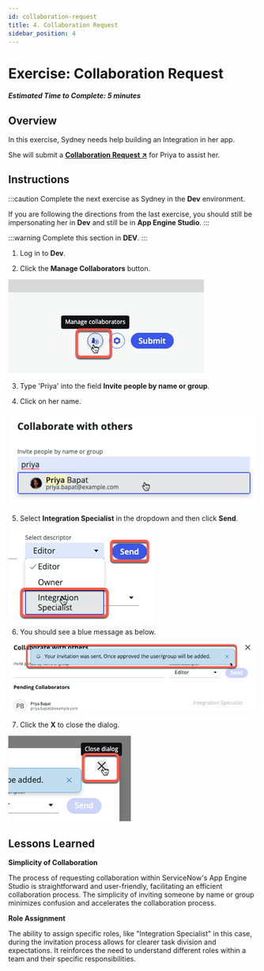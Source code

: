 ```yaml
---
id: collaboration-request
title: 4. Collaboration Request
sidebar_position: 4
---
```

# Exercise: Collaboration Request

##### Estimated Time to Complete: 5 minutes

## Overview

In this exercise, Sydney needs help building an Integration in her app.

She will submit a **<a href="https://docs.servicenow.com/csh?topicname=application-collaboration.html&version=latest" target="_blank">Collaboration Request ↗</a>** for Priya to assist her. 

## Instructions

:::caution
Complete the next exercise as Sydney in the **Dev** environment.
 
If you are following the directions from the last exercise, you should still be impersonating her in **Dev** and still be in **App Engine Studio**.
:::

:::warning
Complete this section in **DEV**.
:::

1. Log in to **Dev**.


2. Click the **Manage Collaborators** button. 

![relative](/img/lab-aemc/2023-07-11-19-16-07.png)

3. Type 'Priya' into the field **Invite people by name or group**. 


4. Click on her name.

![relative](/img/lab-aemc/2023-07-11-19-19-47.png)

5. Select **Integration Specialist** in the dropdown and then click **Send**.

![relative](/img/lab-aemc/2023-07-11-19-22-08.png)

6. You should see a blue message as below.

![relative](/img/lab-aemc/2023-07-11-19-22-51.png)

7. Click the **X** to close the dialog. 

![relative](/img/lab-aemc/2023-07-11-19-23-25.png)

## Lessons Learned

**Simplicity of Collaboration**

The process of requesting collaboration within ServiceNow's App Engine Studio is straightforward and user-friendly, facilitating an efficient collaboration process. The simplicity of inviting someone by name or group minimizes confusion and accelerates the collaboration process.

**Role Assignment**

The ability to assign specific roles, like "Integration Specialist" in this case, during the invitation process allows for clearer task division and expectations. It reinforces the need to understand different roles within a team and their specific responsibilities.
